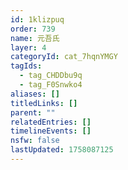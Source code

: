 ```yaml
---
id: 1klizpuq
order: 739
name: 元吾氏
layer: 4
categoryId: cat_7hqnYMGY
tagIds:
  - tag_CHDDbu9q
  - tag_F0Snwko4
aliases: []
titledLinks: []
parent: ""
relatedEntries: []
timelineEvents: []
nsfw: false
lastUpdated: 1758087125
---
```



